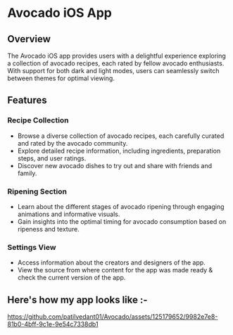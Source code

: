 # Avocado iOS App

## Overview

The Avocado iOS app provides users with a delightful experience exploring a collection of avocado recipes, each rated by fellow avocado enthusiasts. With support for both dark and light modes, users can seamlessly switch between themes for optimal viewing.  


## Features

### Recipe Collection
- Browse a diverse collection of avocado recipes, each carefully curated and rated by the avocado community.
- Explore detailed recipe information, including ingredients, preparation steps, and user ratings.
- Discover new avocado dishes to try out and share with friends and family.

### Ripening Section
- Learn about the different stages of avocado ripening through engaging animations and informative visuals.
- Gain insights into the optimal timing for avocado consumption based on ripeness and texture.

### Settings View
- Access information about the creators and designers of the app.
- View the source from where content for the app was made ready & check the current version of the app.

## Here's how my app looks like :- 

https://github.com/patilvedant01/Avocado/assets/125179652/9982e7e8-81b0-4bff-9c1e-9e54c7338db1

